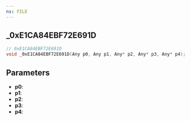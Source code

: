 ```yaml
---
ns: FILE
---
```

## _0xE1CA84EBF72E691D

```c
// 0xE1CA84EBF72E691D
void _0xE1CA84EBF72E691D(Any p0, Any p1, Any* p2, Any* p3, Any* p4);
```


## Parameters
* **p0**: 
* **p1**: 
* **p2**: 
* **p3**: 
* **p4**: 

